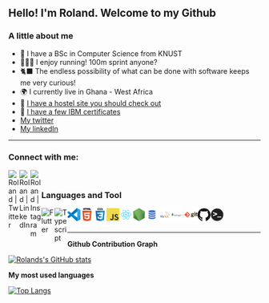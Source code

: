 ## Hello! I'm Roland. Welcome to my Github

### A little about me

- 📃 I have a BSc in Computer Science from KNUST
- 🏃🏾‍♂️ I enjoy running! 100m sprint anyone?
- 🐈‍⬛ The endless possibility of what can be done with software keeps me very curious!
- 🌍 I currently live in Ghana - West Africa
- 🏡 [I have a hostel site you should check out][hostel]
- 📃 [I have a few IBM certificates][ibm]
- [My twitter][twitter]
- [My linkedIn][linkedin]

---

### Connect with me:

[<img align="left" alt="Roland | Twitter" width="22px" src="https://cdn.jsdelivr.net/npm/simple-icons@v3/icons/twitter.svg" />][twitter]
[<img align="left" alt="Roland | LinkedIn" width="22px" src="https://cdn.jsdelivr.net/npm/simple-icons@v3/icons/linkedin.svg" />][linkedin]
[<img align="left" alt="Roland | Instagram" width="22px" src="https://cdn.jsdelivr.net/npm/simple-icons@v3/icons/instagram.svg" />][instagram]
<br />

### Languages and Tool

[<img align="left" alt="Flutter" width="26px" src="https://user-images.githubusercontent.com/30560029/147668454-4a66abb1-bb0e-49b0-b562-5d15e853e6a2.png" />][website]
[<img align="left" alt="Typescript" width="26px" src="https://user-images.githubusercontent.com/30560029/147668427-78786e05-cb7c-4e24-9b2a-40efa0d67071.png" />][website]
[<img align="left" alt="Visual Studio Code" width="26px" src="https://raw.githubusercontent.com/github/explore/80688e429a7d4ef2fca1e82350fe8e3517d3494d/topics/visual-studio-code/visual-studio-code.png" />][website]
[<img align="left" alt="HTML5" width="26px" src="https://raw.githubusercontent.com/github/explore/80688e429a7d4ef2fca1e82350fe8e3517d3494d/topics/html/html.png" />][website]
[<img align="left" alt="CSS3" width="26px" src="https://raw.githubusercontent.com/github/explore/80688e429a7d4ef2fca1e82350fe8e3517d3494d/topics/css/css.png" />][website]
[<img align="left" alt="JavaScript" width="26px" src="https://raw.githubusercontent.com/github/explore/80688e429a7d4ef2fca1e82350fe8e3517d3494d/topics/javascript/javascript.png" />][website]
[<img align="left" alt="React" width="26px" src="https://raw.githubusercontent.com/github/explore/80688e429a7d4ef2fca1e82350fe8e3517d3494d/topics/react/react.png" />][website]
[<img align="left" alt="Node.js" width="26px" src="https://raw.githubusercontent.com/github/explore/80688e429a7d4ef2fca1e82350fe8e3517d3494d/topics/nodejs/nodejs.png" />][website]
[<img align="left" alt="SQL" width="26px" src="https://raw.githubusercontent.com/github/explore/80688e429a7d4ef2fca1e82350fe8e3517d3494d/topics/sql/sql.png" />][website]
[<img align="left" alt="MySQL" width="26px" src="https://raw.githubusercontent.com/github/explore/80688e429a7d4ef2fca1e82350fe8e3517d3494d/topics/mysql/mysql.png" />][website]
[<img align="left" alt="MongoDB" width="26px" src="https://raw.githubusercontent.com/github/explore/80688e429a7d4ef2fca1e82350fe8e3517d3494d/topics/mongodb/mongodb.png" />][website]
[<img align="left" alt="Git" width="26px" src="https://raw.githubusercontent.com/github/explore/80688e429a7d4ef2fca1e82350fe8e3517d3494d/topics/git/git.png" />][website]
[<img align="left" alt="GitHub" width="26px" src="https://raw.githubusercontent.com/github/explore/78df643247d429f6cc873026c0622819ad797942/topics/github/github.png" />][website]
[<img align="left" alt="Terminal" width="26px" src="https://raw.githubusercontent.com/github/explore/80688e429a7d4ef2fca1e82350fe8e3517d3494d/topics/terminal/terminal.png" />][website]
<br />
<br />

---

<summary><b>Github Contribution Graph</b></summary>
<!-- <p align="center"><img height="180em" src="https://github-profile-summary-cards.vercel.app/api/cards/profile-details?username=RBayor&theme=github_dark" alt="Roland Bayor" align = "center"/></p> -->

[![Rolands's GitHub stats](https://github-readme-stats.vercel.app/api?username=RBayor&count_private=true&show_icons=true&theme=dark)](https://github.com/RBayor/github-readme-stats)

<summary><b>My most used languages</b></summary>

[![Top Langs](https://github-readme-stats.vercel.app/api/top-langs/?username=RBayor&langs_count=5&theme=dark&layout=compactt&hide_border=true)](https://github.com/anuraghazra/github-readme-stats)

<!-- <summary><b>Github Contribution Graph</b></summary> -->
<!-- <p align="center"<a href="#"><img alt="Roland Bayor" src="https://activity-graph.herokuapp.com/graph?username=RBayor&bg_color=0D1117&color=BF40BF&line=BF40BF&point=FFFFFF&hide_border=true&" /></a></p> -->

<br />
<br />

[website]: https://platinumdev.netlify.app/
[twitter]: https://twitter.com/TheRealRoland_
[linkedin]: https://www.linkedin.com/in/roland-bayor/
[instagram]: https://www.instagram.com/rolandbayor/
[hostel]: https://hostelhubgh.com/
[ibm]: https://www.credly.com/users/roland-bayor
